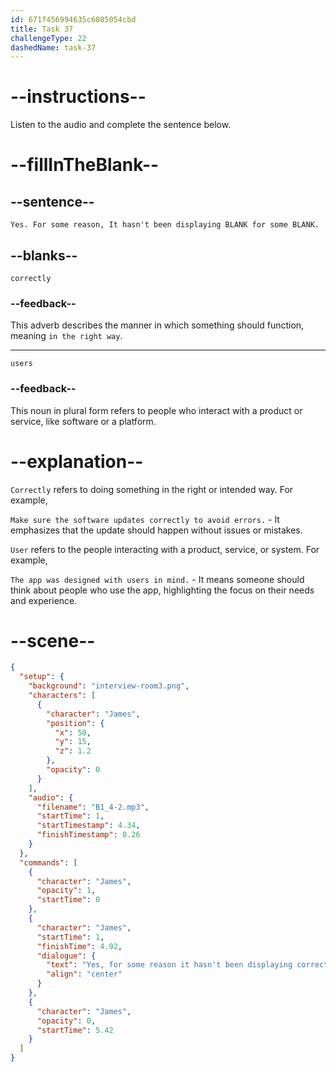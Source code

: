 ```yaml
---
id: 671f456994635c6085054cbd
title: Task 37
challengeType: 22
dashedName: task-37
---
```


<!-- (Audio) James: Yes. For some reason, It hasn't been displaying correctly for some users.  -->

# --instructions--

Listen to the audio and complete the sentence below.

# --fillInTheBlank--

## --sentence--

`Yes. For some reason, It hasn't been displaying BLANK for some BLANK.`

## --blanks--

`correctly`

### --feedback--

This adverb describes the manner in which something should function, meaning `in the right way`.

---

`users`

### --feedback--

This noun in plural form refers to people who interact with a product or service, like software or a platform.

# --explanation--

`Correctly` refers to doing something in the right or intended way. For example,

`Make sure the software updates correctly to avoid errors.` - It emphasizes that the update should happen without issues or mistakes.

`User` refers to the people interacting with a product, service, or system. For example, 

`The app was designed with users in mind.` - It means someone should think about people who use the app, highlighting the focus on their needs and experience.

# --scene--

```json
{
  "setup": {
    "background": "interview-room3.png",
    "characters": [
      {
        "character": "James",
        "position": {
          "x": 50,
          "y": 15,
          "z": 1.2
        },
        "opacity": 0
      }
    ],
    "audio": {
      "filename": "B1_4-2.mp3",
      "startTime": 1,
      "startTimestamp": 4.34,
      "finishTimestamp": 8.26
    }
  },
  "commands": [
    {
      "character": "James",
      "opacity": 1,
      "startTime": 0
    },
    {
      "character": "James",
      "startTime": 1,
      "finishTime": 4.92,
      "dialogue": {
        "text": "Yes, for some reason it hasn't been displaying correctly for some users.",
        "align": "center"
      }
    },
    {
      "character": "James",
      "opacity": 0,
      "startTime": 5.42
    }
  ]
}
